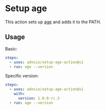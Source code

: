 # Setup age

This action sets up [age](https://github.com/FiloSottile/age) and adds it to the PATH.

## Usage

Basic:

```yaml
steps:
  - uses: adnsio/setup-age-action@v1
  - run: age --version
```

Specific version:

```yaml
steps:
  - uses: adnsio/setup-age-action@v1
    with:
      version: 1.0.0-rc.3
  - run: age --version
```
